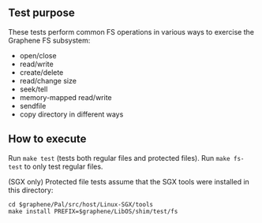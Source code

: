 Test purpose
------------

These tests perform common FS operations in various ways to exercise the Graphene FS subsystem:

- open/close
- read/write
- create/delete
- read/change size
- seek/tell
- memory-mapped read/write
- sendfile
- copy directory in different ways

How to execute
--------------

Run `make test` (tests both regular files and protected files).
Run `make fs-test` to only test regular files.

(SGX only) Protected file tests assume that the SGX tools were installed in this directory:

```
cd $graphene/Pal/src/host/Linux-SGX/tools
make install PREFIX=$graphene/LibOS/shim/test/fs
```

